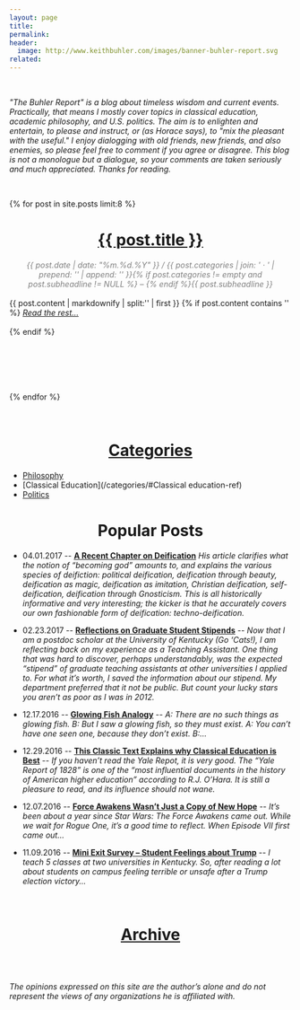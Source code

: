 ```yaml
---
layout: page
title: 
permalink: 
header:
  image: http://www.keithbuhler.com/images/banner-buhler-report.svg
related: 
---
```

<br>



*"The Buhler Report" is a blog about timeless wisdom and current events. Practically, that means I mostly cover topics in classical education, academic philosophy, and U.S. politics. The aim is to enlighten and entertain, to please and instruct,  or (as Horace says), to "mix the pleasant with the useful."  I enjoy dialogging with old friends, new friends, and also enemies, so please feel free to comment if you agree or disagree. This blog is not a monologue but a dialogue,  so your comments are taken seriously and much appreciated. Thanks for reading.*

<br>



{% for post in site.posts limit:8 %}
<div>
<center>
<h1><font color="gray"> <a href="{{ post.url | prepend: site.baseurl }}">{{ post.title }}</a></font></h1>
<span class="time"> <font color="gray" font-size="2em"><i> {{ post.date | date: "%m.%d.%Y" }} / {{ post.categories | join: ' &middot; ' | prepend: '<span class="subheader">' | append: '</span>' }}{% if post.categories != empty and post.subheadline != NULL %} – {% endif %}{{ post.subheadline }} </i></font></span> 
</center>
<br>
{{ post.content | markdownify | split:'<!--more-->' | first }}
{% if post.content contains '<!--more-->' %}
<a href="{{ post.url | prepend: site.baseurl }}"><i>Read the rest... </i></a><br><br>
{% endif %}

</div>

<br>
<br>
<br>
<br>
<br>

{% endfor %}


<br> 



<center>


<h1> <a href="/categories"> Categories </a> </h1>

</center>

* [Philosophy](/categories/#Philosophy-ref)
* [Classical Education](/categories/#Classical education-ref)
* [Politics](/categories/#Politics-ref)


<center>

<h1> Popular Posts</h1> 

</center>

- 04.01.2017 --  [**A Recent Chapter on Deification**](http://www.keithbuhler.com/buhlerreport/philosophy/2017/04/01/deification.html) *His article clarifies what the notion of “becoming god” amounts to, and explains the various species of deifiction: political deification, deification through beauty, deification as magic, deification as imitation, Christian deification, self-deification, deification through Gnosticism. This is all historically informative and very interesting; the kicker is that he accurately covers our own fashionable form of deification: techno-deification.*

- 02.23.2017 -- [**Reflections on Graduate Student Stipends**](http://www.keithbuhler.com/buhlerreport/philosophy/2017/02/23/Reflections-on-Philosophy-Graduate-School-Stipends.html) -- *Now that I am a postdoc scholar at the University of Kentucky (Go ‘Cats!), I am reflecting back on my experience as a Teaching Assistant. One thing that was hard to discover, perhaps understandably, was the expected “stipend” of graduate teaching assistants at other universities I applied to. For what it’s worth, I saved the information about our stipend. My department preferred that it not be public. But count your lucky stars you aren’t as poor as I was in 2012.*


- 12.17.2016 -- [**Glowing Fish Analogy**](http://www.keithbuhler.com/buhlerreport/philosophy/2016/12/17/glowing-fish-analogy.html) -- *A: There are no such things as glowing fish. B: But I saw a glowing fish, so they must exist. A: You can’t have one seen one, because they don’t exist. B:...*

- 12.29.2016 -- [**This Classic Text Explains why Classical Education is Best**](http://www.keithbuhler.com/buhlerreport/yalereport-post/) -- *If you haven’t read the Yale Repot, it is very good. The “Yale Report of 1828” is one of the “most influential documents in the history of American higher education” according to R.J. O’Hara. It is still a pleasure to read, and its influence should not wane.*

- 12.07.2016 -- [**Force Awakens Wasn’t Just a Copy of New Hope**](http://www.keithbuhler.com/buhlerreport/viicopyiv) -- *It’s been about a year since Star Wars: The Force Awakens came out. While we wait for Rogue One, it’s a good time to reflect. When Episode VII first came out...*

- 11.09.2016 -- [**Mini Exit Survey – Student Feelings about Trump**](http://www.keithbuhler.com/buhlerreport/politics/2016/11/09/student-trump-feelings2.html) --  *I teach 5 classes at two universities in Kentucky. So, after reading a lot about students on campus feeling terrible or unsafe after a Trump election victory...*



<center>

<br>

<h1> <a href="/archive"> Archive </a> </h1>

<br>
<br>

</center>

*The opinions expressed on this site are the author’s alone and do not represent the views of any organizations he is affiliated with.*

<!-- Code for posting just an excerpt (with no image) of each post. Put under heading. {% if post.excerpt %}<p class="archive__item-excerpt" itemprop="description">{{ post.excerpt | markdownify | strip_html | truncate: 160 }}</p>{% endif %}-->

